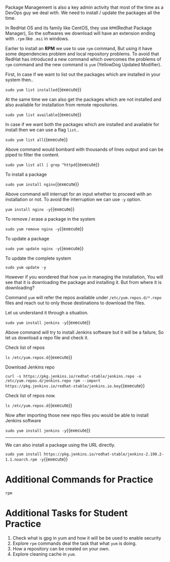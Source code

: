 

Package Management is also a key admin activity that most of the time as a DevOps guy we deal with. We need to install / update the packages all the time.

In RedHat OS and its family like CentOS, they use `RPM`(Redhat Package Manager), So the softwares we download will have an extension ending with `.rpm` like `.msi` in windows. 

Earlier to install an **RPM** we use to use `rpm` command, But using it have some dependencies problem and local repository problems. To avoid that RedHat has introduced a new command which overcomes the problems of `rpm` command and the new command is `yum` (YellowDog Updated Modifier). 

First, In case if we want to list out the packages which are installed in your system then..

`sudo yum list installed`{{execute}}

At the same time we can also get the packages which are not installed and also available for installation from remote repositories.

`sudo yum list available`{{execute}}

In case if we want both the packages which are installed and available for install then we can use a flag `list`..

`sudo yum list all`{{execute}}

Above command would bombard with thousands of lines output and can be piped to filter the content.

`sudo yum list all | grep ^httpd`{{execute}}

To install a package 

`sudo yum install nginx`{{execute}}

Above command will interrupt for an input whether to proceed with an installation or not. To avoid the interruption we can use `-y` option.

`yum install nginx -y`{{execute}}

To remove / erase a package in the system 

`sudo yum remove nginx -y`{{execute}}

To update a package 

`sudo yum update nginx -y`{{execute}}

To update the complete system 

`sudo yum update -y` 

However if you wondered that how `yum` in managing the installation, You will see that it is downloading the package and installing it. But from where it is downloading?

Command `yum` will refer the repos available under `/etc/yum.repos.d/*.repo` files and reach out to only those destinations to download the files.

Let us understand it through a situation.

`sudo yum install jenkins -y`{{execute}}

Above command will try to install Jenkins software but it will be a failure, So let us download a repo file and check it.

Check list of repos 

`ls /etc/yum.repos.d`{{execute}}

Download Jenkins repo

`
curl -s https://pkg.jenkins.io/redhat-stable/jenkins.repo -o /etc/yum.repos.d/jenkins.repo
rpm --import https://pkg.jenkins.io/redhat-stable/jenkins.io.key
`{{execute}}

Check list of repos now.

`ls /etc/yum.repos.d`{{execute}}

Now after importing those new repo files you would be able to install Jenkins software 

`sudo yum install jenkins -y`{{execute}}

---
We can also install a package using the URL directly.

`sudo yum install https://pkg.jenkins.io/redhat-stable/jenkins-2.190.2-1.1.noarch.rpm -y`{{execute}}


# Additional Commands for Practice 
  
  `rpm`

# Additional Tasks for Student Practice
  1. Check what is gpg in yum and how it will be be used to enable security
  2. Explore `rpm` commands deal the task that what `yum` is doing.
  3. How a repository can be created on your own.
  4. Explore cleaning cache in `yum`.
  
